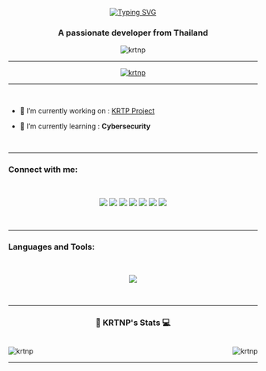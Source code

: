 <p align="center"> <a href="https://git.io/typing-svg"><img src="https://readme-typing-svg.demolab.com?font=Fira+Code&weight=600&pause=1000&center=true&vCenter=true&random=false&width=435&lines=%F0%9F%91%8B%2C+I'm+Nattaphon+Honghin+or+KRTNP" alt="Typing SVG" /></a> </p>
<h3 align="center">A passionate developer from Thailand</h3>

<p align="center"> <img src="https://komarev.com/ghpvc/?username=krtnp&label=Profile%20views&color=000000&style=flat" alt="krtnp" /> </p>
<hr>
<p align="center"> <a href="https://github.com/ryo-ma/github-profile-trophy"><img src="https://github-profile-trophy.vercel.app/?username=krtnp" alt="krtnp" /></a> </p>
<hr>
<br>

- 🔭 I’m currently working on : [KRTP Project](https://github.com/KRTNP/KRTNP)

- 🌱 I’m currently learning : **Cybersecurity**

<br>
<hr>

<h3 align="left">Connect with me:</h3>
<br>
<p align="center">
<a href="https://github.com/KRTNP" target="blank"><img src="https://img.shields.io/badge/GitHub-100000?style=for-the-badge&logo=github&logoColor=white"/></a>
<a href="https://linkedin.com/in/nattaphon honghin" target="blank"><img src="https://img.shields.io/badge/-LeetCode-FFA116?style=for-the-badge&logo=LeetCode&logoColor=black"/></a>
<a href="mailto:nattaphon.honghin@gmail.com" target="blank"><img src="https://img.shields.io/badge/Gmail-D14836?style=for-the-badge&logo=gmail&logoColor=white"/></a>
<a href="https://linkedin.com/in/nattaphon honghin" target="blank"><img src="https://img.shields.io/badge/LinkedIn-0077B5?style=for-the-badge&logo=linkedin&logoColor=white"/></a>
<a href="https://www.facebook.com/profile.php?id=100081603250504" target="blank"><img src="https://img.shields.io/badge/Facebook-1877F2?style=for-the-badge&logo=facebook&logoColor=white"/></a>
<a href="https://www.instagram.com/nattaphon.honghin/" target="blank"><img src="https://img.shields.io/badge/Instagram-E4405F?style=for-the-badge&logo=instagram&logoColor=white"/></a>
<a href="https://discordapp.com/users/423110949235326976" target="blank"><img src="https://img.shields.io/badge/Discord-5865F2?style=for-the-badge&logo=discord&logoColor=white"/></a>
</p>
<br>
<hr>

<h3 align="left">Languages and Tools:</h3>
<br>
<p align="center">
  <a href="https://skillicons.dev">
     <img src="https://skillicons.dev/icons?i=c,cs,cpp,java,py,js,ts,html,css,php,react,vue,nodejs,nuxtjs,tailwind,svelte,bootstrap,lua,flutter,firebase,mysql,mongodb,nginx,vscode,matlab,github,git,figma,arduino,raspberrypi"/>
  </a>
</p>
<br>
<hr>
<h3 align="center">📌 KRTNP's Stats 💻</h3>
<br>
<a><img align="left" src="https://github-readme-stats.vercel.app/api?username=krtnp&show_icons=true&theme=highcontrast&locale=en" alt="krtnp" /></a>
<a><img align="right" src="https://github-readme-stats.vercel.app/api/top-langs?username=krtnp&show_icons=true&theme=highcontrast&locale=en&layout=compact" alt="krtnp" /></a>
<br>
<hr>
